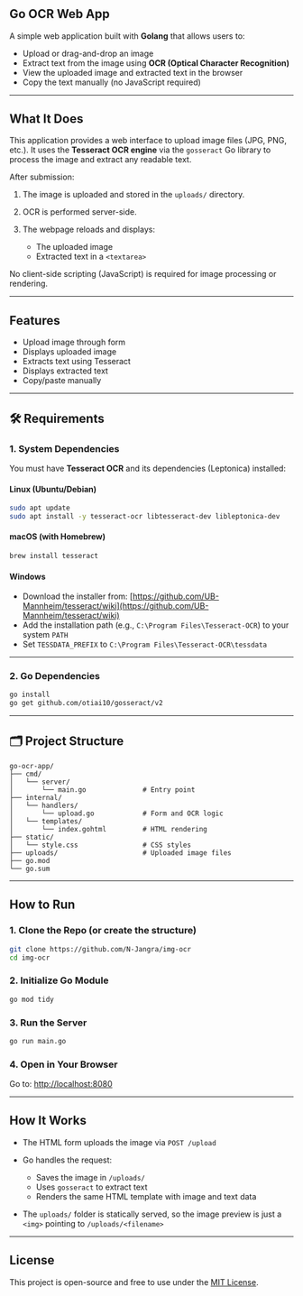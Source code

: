 #
##  Go OCR Web App

A simple web application built with **Golang** that allows users to:

* Upload or drag-and-drop an image
* Extract text from the image using **OCR (Optical Character Recognition)**
* View the uploaded image and extracted text in the browser
* Copy the text manually (no JavaScript required)

---

##  What It Does

This application provides a web interface to upload image files (JPG, PNG, etc.). It uses the **Tesseract OCR engine** via the `gosseract` Go library to process the image and extract any readable text.

After submission:

1. The image is uploaded and stored in the `uploads/` directory.
2. OCR is performed server-side.
3. The webpage reloads and displays:

   * The uploaded image
   * Extracted text in a `<textarea>`

No client-side scripting (JavaScript) is required for image processing or rendering.

---

##  Features

*  Upload image through form
*  Displays uploaded image
*  Extracts text using Tesseract
*  Displays extracted text
*  Copy/paste manually

---

## 🛠️ Requirements

### 1. System Dependencies

You must have **Tesseract OCR** and its dependencies (Leptonica) installed:

####  Linux (Ubuntu/Debian)

```bash
sudo apt update
sudo apt install -y tesseract-ocr libtesseract-dev libleptonica-dev
```

####  macOS (with Homebrew)

```bash
brew install tesseract
```

####  Windows

* Download the installer from: [https://github.com/UB-Mannheim/tesseract/wiki](https://github.com/UB-Mannheim/tesseract/wiki)
* Add the installation path (e.g., `C:\Program Files\Tesseract-OCR`) to your system `PATH`
* Set `TESSDATA_PREFIX` to `C:\Program Files\Tesseract-OCR\tessdata`

---

### 2. Go Dependencies

```bash
go install
go get github.com/otiai10/gosseract/v2
```

---

## 🗂 Project Structure

```
go-ocr-app/
├── cmd/
│   └── server/
│       └── main.go              # Entry point
├── internal/
│   └── handlers/
│       └── upload.go            # Form and OCR logic
│   └── templates/
│       └── index.gohtml         # HTML rendering
├── static/
│   └── style.css                # CSS styles
├── uploads/                     # Uploaded image files
├── go.mod
└── go.sum
```

---

##  How to Run

### 1. Clone the Repo (or create the structure)

```bash
git clone https://github.com/N-Jangra/img-ocr
cd img-ocr
```

### 2. Initialize Go Module

```bash
go mod tidy
```

### 3. Run the Server

```bash
go run main.go
```

### 4. Open in Your Browser

Go to: [http://localhost:8080](http://localhost:8080)

---

##  How It Works

* The HTML form uploads the image via `POST /upload`
* Go handles the request:

  * Saves the image in `/uploads/`
  * Uses `gosseract` to extract text
  * Renders the same HTML template with image and text data
* The `uploads/` folder is statically served, so the image preview is just a `<img>` pointing to `/uploads/<filename>`

---

##  License

This project is open-source and free to use under the [MIT License](LICENSE).

#
